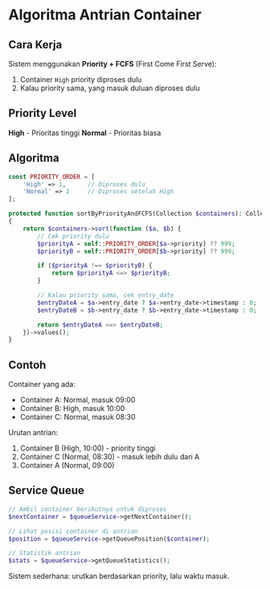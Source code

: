 # Algoritma Antrian Container

## Cara Kerja

Sistem menggunakan **Priority + FCFS** (First Come First Serve):

1. Container `High` priority diproses dulu
2. Kalau priority sama, yang masuk duluan diproses dulu

## Priority Level

**High** - Prioritas tinggi
**Normal** - Prioritas biasa

## Algoritma

```php
const PRIORITY_ORDER = [
    'High' => 1,      // Diproses dulu
    'Normal' => 2     // Diproses setelah High
];

protected function sortByPriorityAndFCFS(Collection $containers): Collection
{
    return $containers->sort(function ($a, $b) {
        // Cek priority dulu
        $priorityA = self::PRIORITY_ORDER[$a->priority] ?? 999;
        $priorityB = self::PRIORITY_ORDER[$b->priority] ?? 999;

        if ($priorityA !== $priorityB) {
            return $priorityA <=> $priorityB;
        }

        // Kalau priority sama, cek entry_date
        $entryDateA = $a->entry_date ? $a->entry_date->timestamp : 0;
        $entryDateB = $b->entry_date ? $b->entry_date->timestamp : 0;

        return $entryDateA <=> $entryDateB;
    })->values();
}
```

## Contoh

Container yang ada:

-   Container A: Normal, masuk 09:00
-   Container B: High, masuk 10:00
-   Container C: Normal, masuk 08:30

Urutan antrian:

1. Container B (High, 10:00) - priority tinggi
2. Container C (Normal, 08:30) - masuk lebih dulu dari A
3. Container A (Normal, 09:00)

## Service Queue

```php
// Ambil container berikutnya untuk diproses
$nextContainer = $queueService->getNextContainer();

// Lihat posisi container di antrian
$position = $queueService->getQueuePosition($container);

// Statistik antrian
$stats = $queueService->getQueueStatistics();
```

Sistem sederhana: urutkan berdasarkan priority, lalu waktu masuk.
